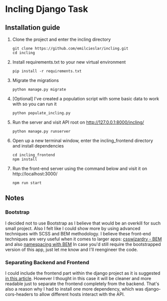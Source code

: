 # Incling Django Task

## Installation guide

1. Clone the project and enter the incling directory

    ```
    git clone https://github.com/emilcieslar/incling.git
    cd incling
    ```

2. Install requirements.txt to your new virtual environment

    ```
    pip install -r requirements.txt
    ```

3. Migrate the migrations

    ```
    python manage.py migrate
    ```

4. [Optional] I've created a population script with some basic data to work with so you can run it

    ```
    python populate_incling.py
    ```

5. Run the server and visit API root on http://127.0.0.1:8000/incling/

    ```
    python manage.py runserver
    ```

6. Open up a new terminal window, enter the incling_frontend directory and install dependencies

    ```
    cd incling_frontend
    npm install
    ```

7. Run the front-end server using the command below and visit it on http://localhost:3000/

    ```
    npm run start
    ```


## Notes

### Bootstrap
I decided not to use Bootstrap as I believe that would be an overkill for such small project. Also I felt like I could show more by using advanced techniques with SCSS and BEM methodology. I believe these front-end techniques are very useful when it comes to larger apps: [csswizardry - BEM](http://csswizardry.com/2013/01/mindbemding-getting-your-head-round-bem-syntax/) and also [namespacing with BEM](http://csswizardry.com/2015/08/bemit-taking-the-bem-naming-convention-a-step-further/) In case you'd still require the bootstrapped version of this app, just let me know and I'll reengineer the code.

### Separating Backend and Frontend
I could include the frontend part within the django project as it is suggested [in this article](http://blog.kevinastone.com/getting-started-with-django-rest-framework-and-angularjs.html). However I thought in this case it will be cleaner and more readable just to separate the frontend completely from the backend. That's also a reason why I had to install one more dependency, which was django-cors-headers to allow different hosts interact with the API.
